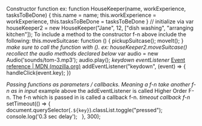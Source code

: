 Constructor function ex:
function HouseKeeper(name, workExperience, tasksToBeDone) {
    this.name = name;
    this.workExperience = workExperience, 
    this.tasksToBeDone = tasksToBeDone
} // initialize via
var houseKeeper2 = new HouseKeeper("Jane", 12, ["dish washing", "arranging kitchen"]);
To include a method to the constructor f-n above include the following:
this.moveSuitcase: function () {
	pickupSuitcase();
	moveIt();
}
*make sure to call the function with (). ex: houseKeeper2.moveSuitcase()*
*recollect the audio methods declared below*
	var audio = new Audio('sounds/tom-3.mp3');
	audio.play();
*keydown eventListener*
[Event reference | MDN (mozilla.org)](https://developer.mozilla.org/en-US/docs/Web/Events)
addEventListener("keydown", (event) => {
  handleClick(event.key);
})

*Passing functions as parameters / callbacks. Meaning a f-n take another f-n as in input*
example above the addEventListener is called Higher Order F-n. The f-n which is passed in is called a callback f-n.
*timeout callback f-n*
setTimeout(() => {
    document.querySelector(`.${key}`).classList.toggle("pressed");
    console.log('0.3 sec delay');
  }, 300);